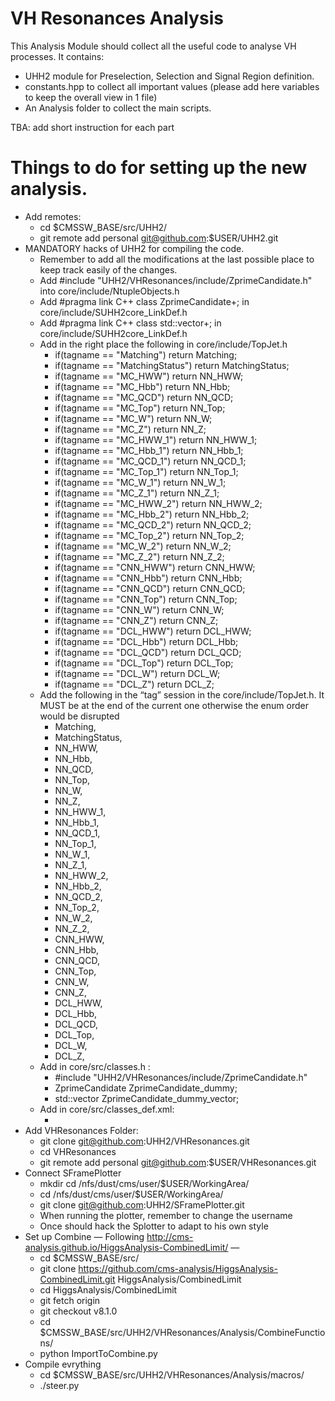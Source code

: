 # VH Resonances Analysis
This Analysis Module should collect all the useful code to analyse VH processes.
It contains:
- UHH2 module for Preselection, Selection and Signal Region definition.
- constants.hpp to collect all important values (please add here variables to keep the overall view in 1 file)
- An Analysis folder to collect the main scripts.

TBA: add short instruction for each part


# Things to do for setting up the new analysis.

- Add remotes:
    - cd $CMSSW_BASE/src/UHH2/
    - git remote add personal git@github.com:$USER/UHH2.git
- MANDATORY hacks of UHH2 for compiling the code.
    - Remember to add all the modifications at the last possible place to keep track easily of the changes.
    - Add #include "UHH2/VHResonances/include/ZprimeCandidate.h" into core/include/NtupleObjects.h
    - Add #pragma link C++ class ZprimeCandidate+; in core/include/SUHH2core_LinkDef.h
    - Add #pragma link C++ class std::vector<ZprimeCandidate>+; in core/include/SUHH2core_LinkDef.h
    - Add in the right place the following in core/include/TopJet.h
        - if(tagname == "Matching") return Matching;
        - if(tagname == "MatchingStatus") return MatchingStatus;
        - if(tagname == "MC_HWW") return NN_HWW;
        - if(tagname == "MC_Hbb") return NN_Hbb;
        - if(tagname == "MC_QCD") return NN_QCD;
        - if(tagname == "MC_Top") return NN_Top;
        - if(tagname == "MC_W") return NN_W;
        - if(tagname == "MC_Z") return NN_Z;
        - if(tagname == "MC_HWW_1") return NN_HWW_1;
        - if(tagname == "MC_Hbb_1") return NN_Hbb_1;
        - if(tagname == "MC_QCD_1") return NN_QCD_1;
        - if(tagname == "MC_Top_1") return NN_Top_1;
        - if(tagname == "MC_W_1") return NN_W_1;
        - if(tagname == "MC_Z_1") return NN_Z_1;
        - if(tagname == "MC_HWW_2") return NN_HWW_2;
        - if(tagname == "MC_Hbb_2") return NN_Hbb_2;
        - if(tagname == "MC_QCD_2") return NN_QCD_2;
        - if(tagname == "MC_Top_2") return NN_Top_2;
        - if(tagname == "MC_W_2") return NN_W_2;
        - if(tagname == "MC_Z_2") return NN_Z_2;
        - if(tagname == "CNN_HWW") return CNN_HWW;
        - if(tagname == "CNN_Hbb") return CNN_Hbb;
        - if(tagname == "CNN_QCD") return CNN_QCD;
        - if(tagname == "CNN_Top") return CNN_Top;
        - if(tagname == "CNN_W") return CNN_W;
        - if(tagname == "CNN_Z") return CNN_Z;
        - if(tagname == "DCL_HWW") return DCL_HWW;
        - if(tagname == "DCL_Hbb") return DCL_Hbb;
        - if(tagname == "DCL_QCD") return DCL_QCD;
        - if(tagname == "DCL_Top") return DCL_Top;
        - if(tagname == "DCL_W") return DCL_W;
        - if(tagname == "DCL_Z") return DCL_Z;
    - Add the following in the “tag” session in the core/include/TopJet.h. It MUST be at the end of the current one otherwise the enum order would be disrupted 
        - Matching,
        - MatchingStatus,
        - NN_HWW,
        - NN_Hbb,
        - NN_QCD,
        - NN_Top,
        - NN_W,
        - NN_Z,
        - NN_HWW_1,
        - NN_Hbb_1,
        - NN_QCD_1,
        - NN_Top_1,
        - NN_W_1,
        - NN_Z_1,
        - NN_HWW_2,
        - NN_Hbb_2,
        - NN_QCD_2,
        - NN_Top_2,
        - NN_W_2,
        - NN_Z_2,
        - CNN_HWW,
        - CNN_Hbb,
        - CNN_QCD,
        - CNN_Top,
        - CNN_W,
        - CNN_Z,
        - DCL_HWW,
        - DCL_Hbb,
        - DCL_QCD,
        - DCL_Top,
        - DCL_W,
        - DCL_Z,
    - Add in core/src/classes.h  :
        - #include "UHH2/VHResonances/include/ZprimeCandidate.h"
        - ZprimeCandidate ZprimeCandidate_dummy;
        - std::vector<ZprimeCandidate> ZprimeCandidate_dummy_vector;
    - Add in core/src/classes_def.xml:
        - <class name="ZprimeCandidate"/>
- Add VHResonances Folder:
    - git clone git@github.com:UHH2/VHResonances.git
    - cd VHResonances
    - git remote add personal git@github.com:$USER/VHResonances.git
- Connect SFramePlotter
    - mkdir cd /nfs/dust/cms/user/$USER/WorkingArea/
    - cd /nfs/dust/cms/user/$USER/WorkingArea/
    - git clone git@github.com:UHH2/SFramePlotter.git
    - When running the plotter, remember to change the username
    - Once should hack the Splotter to adapt to his own style
- Set up Combine — Following http://cms-analysis.github.io/HiggsAnalysis-CombinedLimit/ —
    - cd $CMSSW_BASE/src/
    - git clone https://github.com/cms-analysis/HiggsAnalysis-CombinedLimit.git HiggsAnalysis/CombinedLimit
    - cd HiggsAnalysis/CombinedLimit
    - git fetch origin
    - git checkout v8.1.0
    - cd $CMSSW_BASE/src/UHH2/VHResonances/Analysis/CombineFunctions/
    - python ImportToCombine.py
- Compile evrything
    - cd $CMSSW_BASE/src/UHH2/VHResonances/Analysis/macros/
    - ./steer.py
